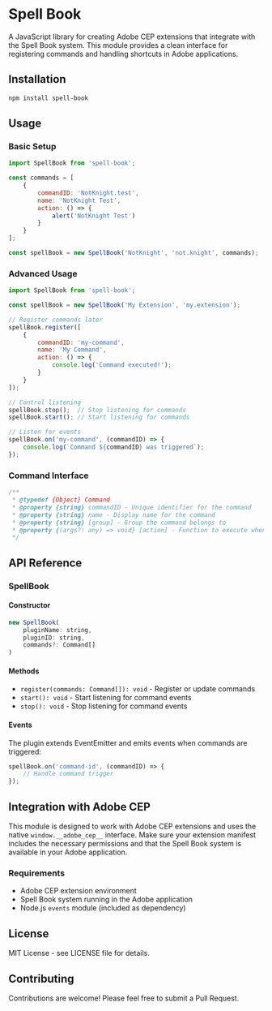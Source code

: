 # Spell Book

A JavaScript library for creating Adobe CEP extensions that integrate with the Spell Book system. This module provides a clean interface for registering commands and handling shortcuts in Adobe applications.

## Installation

```bash
npm install spell-book
```

## Usage

### Basic Setup

```javascript
import SpellBook from 'spell-book';

const commands = [
    {
        commandID: 'NotKnight.test',
        name: 'NotKnight Test',
        action: () => {
            alert('NotKnight Test')
        }
    }
];

const spellBook = new SpellBook('NotKnight', 'not.knight', commands);
```

### Advanced Usage

```javascript
import SpellBook from 'spell-book';

const spellBook = new SpellBook('My Extension', 'my.extension');

// Register commands later
spellBook.register([
    {
        commandID: 'my-command',
        name: 'My Command',
        action: () => {
            console.log('Command executed!');
        }
    }
]);

// Control listening
spellBook.stop();  // Stop listening for commands
spellBook.start(); // Start listening for commands

// Listen for events
spellBook.on('my-command', (commandID) => {
    console.log(`Command ${commandID} was triggered`);
});
```

### Command Interface

```javascript
/**
 * @typedef {Object} Command
 * @property {string} commandID - Unique identifier for the command
 * @property {string} name - Display name for the command
 * @property {string} [group] - Group the command belongs to
 * @property {(args?: any) => void} [action] - Function to execute when command is triggered
 */
```

## API Reference

### SpellBook

#### Constructor

```javascript
new SpellBook(
    pluginName: string,
    pluginID: string,
    commands?: Command[]
)
```

#### Methods

- `register(commands: Command[]): void` - Register or update commands
- `start(): void` - Start listening for command events
- `stop(): void` - Stop listening for command events

#### Events

The plugin extends EventEmitter and emits events when commands are triggered:

```javascript
spellBook.on('command-id', (commandID) => {
    // Handle command trigger
});
```

## Integration with Adobe CEP

This module is designed to work with Adobe CEP extensions and uses the native `window.__adobe_cep__` interface. Make sure your extension manifest includes the necessary permissions and that the Spell Book system is available in your Adobe application.

### Requirements

- Adobe CEP extension environment
- Spell Book system running in the Adobe application
- Node.js `events` module (included as dependency)

## License

MIT License - see LICENSE file for details.

## Contributing

Contributions are welcome! Please feel free to submit a Pull Request. 